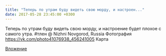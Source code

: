 ```yaml
---
title: "Теперь по утрам буду видеть свою морду, и настроен..."
date: 2017-05-28 23:45:00 +0300
---
```


Теперь по утрам буду видеть свою морду, и настроение будет плохое с самого утра. #тлен  @ Nizhni Novgorod, Russia
Фотография
<a class="vk-attach" href="https://vk.com/photo41076938_456241005">https://vk.com/photo41076938_456241005</a>
Карта

<a class="vk-attach" href="https://vk.com/photo41076938_456241005">Вложение</a>
